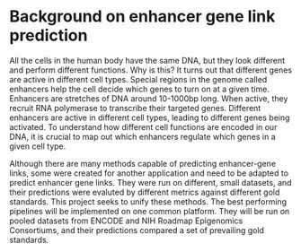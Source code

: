 # Background on enhancer gene link prediction

All the cells in the human body have the same DNA, but they look different and perform different functions. Why is this? It turns out that different genes are active in different cell types. Special regions in the genome called enhancers help the cell decide which genes to turn on at a given time. Enhancers are stretches of DNA around 10-1000bp long. When active, they recruit RNA polymerase to transcribe their targeted genes. Different enhancers are active in different cell types, leading to different genes being activated. To understand how different cell functions are encoded in our DNA, it is crucial to map out which enhancers regulate which genes in a given cell type. 

Although there are many methods capable of predicting enhancer-gene links, some were created for another application and need to be adapted to predict enhancer gene links. They were run on different, small datasets, and their predictions were evaluted by different metrics against different gold standards. This project seeks to unify these methods. The best performing pipelines will be implemented on one common platform. They will be run on pooled datasets from ENCODE and NIH Roadmap Epigenomics Consortiums, and their predictions compared a set of prevailing gold standards. 
